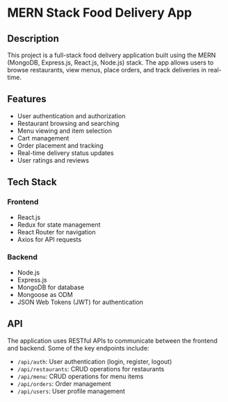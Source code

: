# MERN Stack Food Delivery App

## Description

This project is a full-stack food delivery application built using the MERN (MongoDB, Express.js, React.js, Node.js) stack. The app allows users to browse restaurants, view menus, place orders, and track deliveries in real-time.

## Features

- User authentication and authorization
- Restaurant browsing and searching
- Menu viewing and item selection
- Cart management
- Order placement and tracking
- Real-time delivery status updates
- User ratings and reviews

## Tech Stack

### Frontend
- React.js
- Redux for state management
- React Router for navigation
- Axios for API requests

### Backend
- Node.js
- Express.js
- MongoDB for database
- Mongoose as ODM
- JSON Web Tokens (JWT) for authentication

## API

The application uses RESTful APIs to communicate between the frontend and backend. Some of the key endpoints include:

- `/api/auth`: User authentication (login, register, logout)
- `/api/restaurants`: CRUD operations for restaurants
- `/api/menu`: CRUD operations for menu items
- `/api/orders`: Order management
- `/api/users`: User profile management

